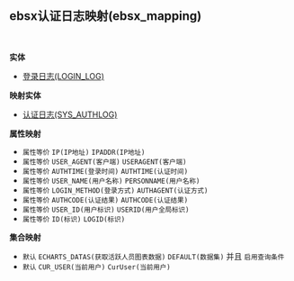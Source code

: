 ## ebsx认证日志映射(ebsx_mapping) <!-- {docsify-ignore-all} -->



<br>

<p class="panel-title"><b>实体</b></p>

* [登录日志(LOGIN_LOG)](module/Base/LOGIN_LOG)

<p class="panel-title"><b>映射实体</b></p>

* [认证日志(SYS_AUTHLOG)](module/ebsx/SYS_AUTHLOG)


<p class="panel-title"><b>属性映射</b></p>

* `属性等价`
`IP(IP地址)` <i class="fa fa-angle-double-right"/></i> `IPADDR(IP地址)`
* `属性等价`
`USER_AGENT(客户端)` <i class="fa fa-angle-double-right"/></i> `USERAGENT(客户端)`
* `属性等价`
`AUTHTIME(登录时间)` <i class="fa fa-angle-double-right"/></i> `AUTHTIME(认证时间)`
* `属性等价`
`USER_NAME(用户名称)` <i class="fa fa-angle-double-right"/></i> `PERSONNAME(用户名称)`
* `属性等价`
`LOGIN_METHOD(登录方式)` <i class="fa fa-angle-double-right"/></i> `AUTHAGENT(认证方式)`
* `属性等价`
`AUTHCODE(认证结果)` <i class="fa fa-angle-double-right"/></i> `AUTHCODE(认证结果)`
* `属性等价`
`USER_ID(用户标识)` <i class="fa fa-angle-double-right"/></i> `USERID(用户全局标识)`
* `属性等价`
`ID(标识)` <i class="fa fa-angle-double-right"/></i> `LOGID(标识)`

<p class="panel-title"><b>集合映射</b></p>

* `默认`
`ECHARTS_DATAS(获取活跃人员图表数据)` <i class="fa fa-angle-double-right"/></i> `DEFAULT(数据集)` 并且 `启用查询条件`
* `默认`
`CUR_USER(当前用户)` <i class="fa fa-angle-double-right"/></i> `CurUser(当前用户)` 
